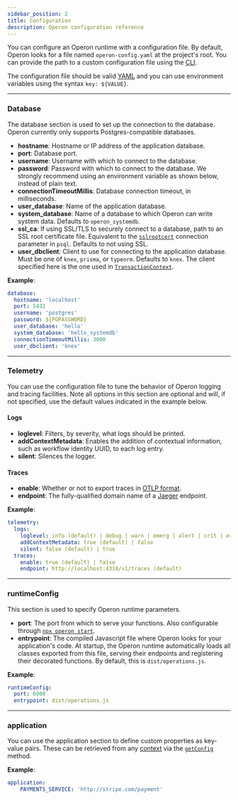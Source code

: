 ```yaml
---
sidebar_position: 2
title: Configuration
description: Operon configuration reference
---
```


You can configure an Operon runtime with a configuration file.
By default, Operon looks for a file named `operon-config.yaml` at the project's root.
You can provide the path to a custom configuration file using the [CLI](./cli).

The configuration file should be valid [YAML](https://yaml.org/) and you can use environment variables using the syntax `key: ${VALUE}`.

---

### Database

The database section is used to set up the connection to the database.
Operon currently only supports Postgres-compatible databases.

- **hostname**: Hostname or IP address of the application database.
- **port**: Database port.
- **username**: Username with which to connect to the database.
- **password**: Password with which to connect to the database.  We strongly recommend using an environment variable as shown below, instead of plain text.
- **connectionTimeoutMillis**: Database connection timeout, in milliseconds.
- **user_database**: Name of the application database.
- **system_database**: Name of a database to which Operon can write system data.  Defaults to `operon_systemdb`.
- **ssl_ca**: If using SSL/TLS to securely connect to a database, path to an SSL root certificate file.  Equivalent to the [`sslrootcert`](https://www.postgresql.org/docs/current/libpq-ssl.html) connection parameter in `psql`.  Defaults to not using SSL.
- **user_dbclient**: Client to use for connecting to the application database. Must be one of `knex`, `prisma`, or `typeorm`.  Defaults to `knex`.  The client specified here is the one used in [`TransactionContext`](../api-reference/contexts#transactioncontextt).

**Example**:

```yaml
database:
  hostname: 'localhost'
  port: 5432
  username: 'postgres'
  password: ${PGPASSWORD}
  user_database: 'hello'
  system_database: 'hello_systemdb'
  connectionTimeoutMillis: 3000
  user_dbclient: 'knex'
```

---

### Telemetry

You can use the configuration file to tune the behavior of Operon logging and tracing facilities.
Note all options in this section are optional and will, if not specified, use the default values indicated in the example below.

#### Logs
- **loglevel**: Filters, by severity, what logs should be printed.
- **addContextMetadata**: Enables the addition of contextual information, such as workflow identity UUID, to each log entry.
- **silent**: Silences the logger.

#### Traces
- **enable**: Whether or not to export traces in [OTLP format](https://github.com/open-telemetry/opentelemetry-proto/blob/main/docs/specification.md).
- **endpoint**: The fully-qualified domain name of a [Jaeger](https://Jaegertracing.io) endpoint.

**Example**:

```yaml
telemetry:
  logs:
    loglevel: info (default) | debug | warn | emerg | alert | crit | error
    addContextMetadata: true (default) | false
    silent: false (default) | true
  traces:
    enable: true (default) | false
    endpoint: http://localhost:4318/v1/traces (default)
```

---

### runtimeConfig

This section is used to specify Operon runtime parameters.

- **port**: The port from which to serve your functions. Also configurable through [`npx operon start`](./cli#npx-operon-start).
- **entrypoint**: The compiled Javascript file where Operon looks for your application's code. At startup, the Operon runtime automatically loads all classes exported from this file, serving their endpoints and registering their decorated functions.  By default, this is `dist/operations.js`.

**Example**:

```yaml
runtimeConfig:
  port: 6000
  entrypoint: dist/operations.js
```
---

### application

You can use the application section to define custom properties as key-value pairs.
These can be retrieved from any [context](./contexts) via the [`getConfig`](../api-reference/contexts#ctxtgetconfigkey) method.

**Example**:
```yaml
application:
    PAYMENTS_SERVICE: 'http://stripe.com/payment'
```
